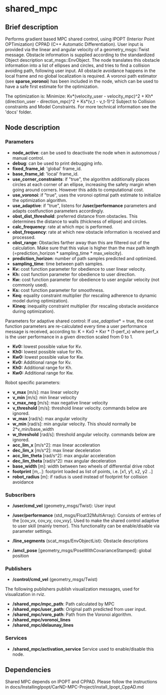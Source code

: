 # shared_mpc

## Brief description
Performs gradient based MPC shared control, using IPOPT (Interior Point OPTimization) CPPAD (C++ Automatic Differentiation).
User input is provided via the linear and angular velocity of a geometry_msgs::Twist message. 
Obstacle information is supplied according to the standardized Object description scat_msgs::EnvObject. 
The node translates this obstacle information into a list of ellipses and circles, and tries to find a collision avoiding path, following user input.
All obstacle avoidance happens in the local frame and no global localization is required. 
A voronoi path estimator (see **sparse_voronoi**) has been included in the node, which can be used to have a safe first estimate for the optimization. 

The optimization is: 
Minimize: Kv*(velocity_user - velocity_mpc)^2 + Kh*(direction_user - direction_mpc)^2 + Ks*(v_t - v_t-1)^2
Subject to Collision constraints and Model Constraints. 
For more technical information see the 'docs' folder.

## Node description

### Parameters
- **node_active**: can be used to deactivate the node when in autonomous / manual control. 
- **debug**: can be used to print debugging info.
- **fixed_frame_id**: 'global' frame_id. 
- **base_frame_id**: 'local' frame_id. 
- **use_corner_constraints**: if "true", the algorithm additionally places circles at each corner of an ellipse, increasing the safety margin when going around corners. However this adds to computational cost. 
- **use_voronoi**: if "true", uses the voronoi optimal path estimate to initialize the optimization algorithm. 
- **use_adaptive**: if "true", listens for **/user/performance** parameters and adapts costfunction parameters accordingly. 
- **obst_dist_threshold**: preferred distance from obstacles. This determines the distance to walls (thickness of ellipse) and circles. 
- **calc_frequency**: rate at which mpc is performed. 
- **obst_frequency**: rate at which new obstacle information is received and processed. 
- **obst_range**: Obstacles farther away than this are filtered out of the calculation. Make sure that this value is higher than the max path length (=prediction_horizon * sampling_time * max_velocity). 
- **prediction_horizon**: number of path samples predicted and optimized. 
- **sampling_time**: time between path samples. 
- **Kv:** cost function parameter for obedience to user linear velocity. 
- **Kh:** cost function parameter for obedience to user direction. 
- **Kw:** cost function parameter for obedience to user angular velocity (not commonly used). 
- **Ks:** cost function parameter for smoothness. 
- **Keq:** equality constraint multiplier (for rescaling adherence to dynamic model during optimization). 
- **Kineq:** inequality constraint multiplier (for rescaling obstacle avoidance during optimization). 

Parameters for adaptive shared control:
If *use_adaptive** = true, the cost function parameters are re-calculated every time a user performance message is received, according to:
K = Kx0 + Kxr * (1-perf_x) where perf_x is the user performance in a given direction scaled from 0 to 1.

- **Kv0:** lowest possible value for Kv. 
- **Kh0:** lowest possible value for Kh. 
- **Kw0:** lowest possible value for Kw. 
- **Kv0:** Additional range for Kv. 
- **Kh0:** Additional range for Kh. 
- **Kw0:** Additional range for Kw. 

Robot specific parameters:
- **v_max** [m/s]: max linear velocity
- **v_min** [m/s]: min linear velocity
- **v_max_neg** [m/s]: max negative linear velocity
- **v_threshold** [m/s]: threshold linear velocity. commands below are ignored. 
- **w_max** [rad/s]: max angular velocity
- **w_min** [rad/s]: min angular velocity. This should normally be 2*v_min/base_width
- **w_threshold** [rad/s]: threshold angular velocity. commands below are ignored. 
- **acc_lim_x** [m/s^2]:  max linear acceleration
- **dec_lim_x** [m/s^2]:  max linear deceleration
- **acc_lim_theta** [rad/s^2]:  max angular acceleration
- **dec_lim_theta** [rad/s^2]: max angular deceleration
- **base_width** [m]: width between two wheels of differential drive robot
- **footprint** [m,..]: footprint loaded as list of points, i.e. [x1, y1, x2, y2 ..]
- **robot_radius** [m]: if radius is used instead of footprint for collision avoidance

### Subscribers

- **/user/cmd_vel** (geometry_msgs/Twist):
User input

- **/user/performance** (std_msgs/Float32MultiArray):
Consists of entries of the [cov_vx, cov_vy, cov_vxy].
Used to make the shared control adaptive to user skill (mainly tremor).
This functionality can be enable/disable via parameter settings. 

- **/line_segments** (scat_msgs/EnvObjectList):
Obstacle descriptions

- **/amcl_pose** [geometry_msgs/PoseWithCovarianceStamped]:
global position

### Publishers

- **/control/cmd_vel** (geometry_msgs/Twist)

The following publishers publish visualization messages, used for visualization in rviz. 
- **/shared_mpc/mpc_path**: Path calculated by MPC
- **/shared_mpc/user_path**: Original path predicted from user input. 
- **/shared_mpc/voro_path**: Path from the Voronoi algorithm. 
- **/shared_mpc/voronoi_lines**
- **/shared_mpc/delaunay_lines**

### Services

- **/shared_mpc/activation_service**
Service used to enable/disable this node. 

## Dependencies
Shared MPC depends on IPOPT and CPPAD.
Please follow the instructions in docs/InstallingIpopt/CarND-MPC-Project/install_Ipopt_CppAD.md
